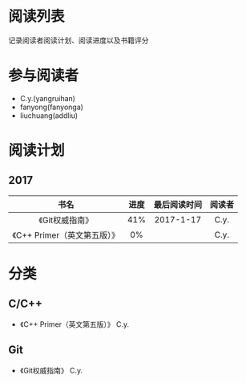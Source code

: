 # 阅读列表
记录阅读者阅读计划、阅读进度以及书籍评分

# 参与阅读者
- C.y.(yangruihan)
- fanyong(fanyonga)
- liuchuang(addliu)

# 阅读计划
## 2017
|书名|进度|最后阅读时间|阅读者|
|:---:|:---:|:---:|:---:|
|《Git权威指南》| 41%| 2017-1-17|C.y.|
|《C++ Primer（英文第五版）》| 0%||C.y.|

# 分类
## C/C++
- 《C++ Primer（英文第五版）》 C.y.

## Git
- 《Git权威指南》 C.y.


